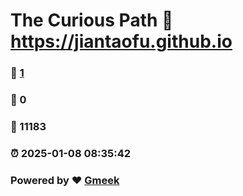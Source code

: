 # The Curious Path :link: https://jiantaofu.github.io 
### :page_facing_up: [1](https://jiantaofu.github.io/tag.html) 
### :speech_balloon: 0 
### :hibiscus: 11183 
### :alarm_clock: 2025-01-08 08:35:42 
### Powered by :heart: [Gmeek](https://github.com/Meekdai/Gmeek)
